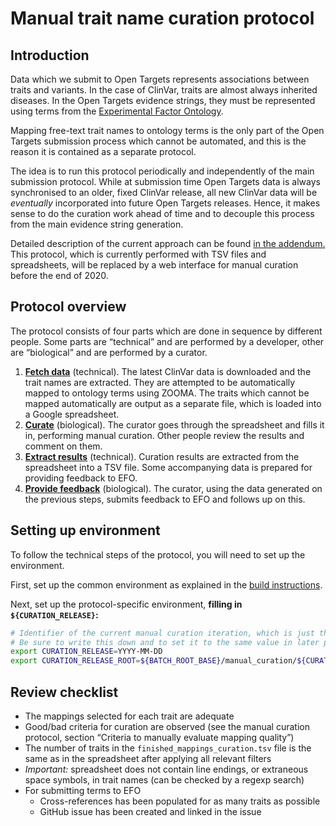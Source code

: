 # Manual trait name curation protocol

## Introduction
Data which we submit to Open Targets represents associations between traits and variants. In the case of ClinVar, traits are almost always inherited diseases. In the Open Targets evidence strings, they must be represented using terms from the [Experimental Factor Ontology](https://www.ebi.ac.uk/efo).

Mapping free-text trait names to ontology terms is the only part of the Open Targets submission process which cannot be automated, and this is the reason it is contained as a separate protocol.

The idea is to run this protocol periodically and independently of the main submission protocol. While at submission time Open Targets data is always synchronised to an older, fixed ClinVar release, all new ClinVar data will be *eventually* incorporated into future Open Targets releases. Hence, it makes sense to do the curation work ahead of time and to decouple this process from the main evidence string generation.

Detailed description of the current approach can be found [in the addendum.](detailed-description.md) This protocol, which is currently performed with TSV files and spreadsheets, will be replaced by a web interface for manual curation before the end of 2020.

## Protocol overview
The protocol consists of four parts which are done in sequence by different people. Some parts are “technical” and are performed by a developer, other are “biological” and are performed by a curator.
1. [**Fetch data**](step1-fetch-clinvar-data.md) (technical). The latest ClinVar data is downloaded and the trait names are extracted. They are attempted to be automatically mapped to ontology terms using ZOOMA. The traits which cannot be mapped automatically are output as a separate file, which is loaded into a Google spreadsheet.
1. [**Curate**](step2-manual-curation.md) (biological). The curator goes through the spreadsheet and fills it in, performing manual curation. Other people review the results and comment on them.
1. [**Extract results**](step3-export-results.md) (technical). Curation results are extracted from the spreadsheet into a TSV file. Some accompanying data is prepared for providing feedback to EFO.
1. [**Provide feedback**](step4-submit-efo-feedback.md) (biological). The curator, using the data generated on the previous steps, submits feedback to EFO and follows up on this.

## Setting up environment
To follow the technical steps of the protocol, you will need to set up the environment.

First, set up the common environment as explained in the [build instructions](../environment.md).

Next, set up the protocol-specific environment, **filling in `${CURATION_RELEASE}`:**
```bash
# Identifier of the current manual curation iteration, which is just the current date.
# Be sure to write this down and to set it to the same value in later parts of this protocol.
export CURATION_RELEASE=YYYY-MM-DD
export CURATION_RELEASE_ROOT=${BATCH_ROOT_BASE}/manual_curation/${CURATION_RELEASE}
```

## Review checklist
* The mappings selected for each trait are adequate
* Good/bad criteria for curation are observed (see the manual curation protocol, section “Criteria to manually evaluate mapping quality”)
* The number of traits in the `finished_mappings_curation.tsv` file is the same as in the spreadsheet after applying all relevant filters
* _Important:_ spreadsheet does not contain line endings, or extraneous space symbols, in trait names (can be checked by a regexp search)
* For submitting terms to EFO
  + Cross-references has been populated for as many traits as possible
  + GitHub issue has been created and linked in the issue
